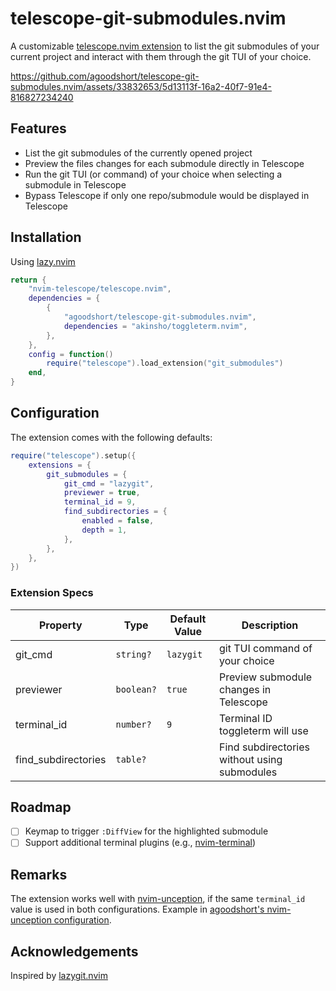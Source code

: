 # telescope-git-submodules.nvim

A customizable [telescope.nvim extension](https://github.com/nvim-telescope/telescope.nvim#extensions) to list the git submodules of your current project and interact with them through the git TUI of your choice.

<https://github.com/agoodshort/telescope-git-submodules.nvim/assets/33832653/5d13113f-16a2-40f7-91e4-816827234240>

## Features

- List the git submodules of the currently opened project
- Preview the files changes for each submodule directly in Telescope
- Run the git TUI (or command) of your choice when selecting a submodule in Telescope
- Bypass Telescope if only one repo/submodule would be displayed in Telescope

## Installation

Using [lazy.nvim](https://github.com/folke/lazy.nvim)

```lua
return {
	"nvim-telescope/telescope.nvim",
	dependencies = {
		{
			"agoodshort/telescope-git-submodules.nvim",
			dependencies = "akinsho/toggleterm.nvim",
		},
	},
	config = function()
		require("telescope").load_extension("git_submodules")
	end,
}
```

## Configuration

The extension comes with the following defaults:

```lua
require("telescope").setup({
	extensions = {
		git_submodules = {
			git_cmd = "lazygit",
			previewer = true,
			terminal_id = 9,
			find_subdirectories = {
				enabled = false,
				depth = 1,
			},
		},
	},
})
```

### Extension Specs

| Property            | Type       | Default Value | Description                                     |
|---------------------|------------|---------------|-------------------------------------------------|
| git_cmd             | `string?`  | `lazygit`     | git TUI command of your choice                  |
| previewer           | `boolean?` | `true`        | Preview submodule changes in Telescope          |
| terminal_id         | `number?`  | `9`           | Terminal ID toggleterm will use                 |
| find_subdirectories | `table?`   |               | Find subdirectories without using submodules    |

## Roadmap

- [ ] Keymap to trigger `:DiffView` for the highlighted submodule
- [ ] Support additional terminal plugins (e.g., [nvim-terminal](https://github.com/s1n7ax/nvim-terminal))

## Remarks

The extension works well with [nvim-unception](https://github.com/samjwill/nvim-unception), if the same `terminal_id` value is used in both configurations. Example in [agoodshort's nvim-unception configuration](https://github.com/agoodshort/nvim/blob/e9e89782e124e3c666097edeb0603317b8e72320/lua/agoodshort/plugins/terminal/nvim-unception.lua#L11).

## Acknowledgements

Inspired by [lazygit.nvim](https://github.com/kdheepak/lazygit.nvim)
